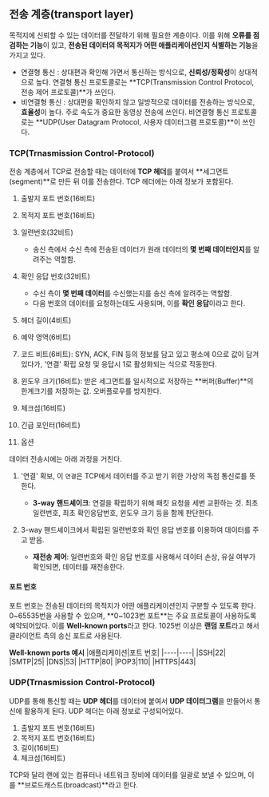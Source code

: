## 전송 계층(transport layer)

목적지에 신뢰할 수 있는 데이터를 전달하기 위해 필요한 계층이다. 이를 위해 **오류를 점검하는 기능**이 있고, **전송된 데이터의 목적지가 어떤 애플리케이션인지 식별하는 기능**을 가지고 있다.

- 연결형 통신 : 상대편과 확인해 가면서 통신하는 방식으로, **신뢰성/정확성**이 상대적으로 높다. 연결형 통신 프로토콜로는 **TCP(Transmission Control Protocol, 전송 제어 프로토콜)**가 쓰인다.
- 비연결형 통신 : 상대편을 확인하지 않고 일방적으로 데이터를 전송하는 방식으로, **효율성**이 높다. 주로 속도가 중요한 동영상 전송에 쓰인다. 비연결형 통신 프로토콜로는 **UDP(User Datagram Protocol, 사용자 데이터그램 프로토콜)**이 쓰인다.

### TCP(Trnasmission Control-Protocol)

전송 계층에서 TCP로 전송할 때는 데이터에 **TCP 헤더**를 붙여서 **세그먼트(segment)**로 만든 뒤 이를 전송한다. TCP 헤더에는 아래 정보가 포함된다.

1.  출발지 포트 번호(16비트)
2.  목적지 포트 번호(16비트)
3.  일련번호(32비트)

    - 송신 측에서 수신 측에 전송된 데이터가 원래 데이터의 **몇 번째 데이터인지**를 알려주는 역할함.

4.  확인 응답 번호(32비트)

    - 수신 측이 **몇 번째 데이터**를 수신했는지를 송신 측에 알려주는 역할함.
    - 다음 번호의 데이터를 요청하는데도 사용되며, 이를 **확인 응답**이라고 한다.

5.  헤더 길이(4비트)
6.  예약 영역(6비트)
7.  코드 비트(6비트): SYN, ACK, FIN 등의 정보를 담고 있고 평소에 0으로 값이 담겨있다가, '연결' 확립 요청 및 응답시 1로 활성화되는 식으로 작동한다.
8.  윈도우 크기(16비트): 받은 세그먼트를 일시적으로 저장하는 **버퍼(Buffer)**의 한계크기를 저장하는 값. 오버플로우를 방지한다.
9.  체크섬(16비트)
10. 긴급 포인터(16비트)
11. 옵션

데이터 전송시에는 아래 과정을 거친다.

1. '연결' 확보, 이 `연결`은 TCP에서 데이터를 주고 받기 위한 가상의 독점 통신로를 뜻한다.

   - **3-way 핸드셰이크**: 연결을 확립하기 위해 패킷 요청을 세번 교환하는 것. 최초 일련번호, 최초 확인응답번호, 윈도우 크기 등을 함께 판단한다.

2. 3-way 핸드셰이크에서 확립된 일련번호와 확인 응답 번호를 이용하여 데이터를 주고 받음.

   - **재전송 제어**: 일련번호와 확인 응답 번호를 사용해서 데이터 손상, 유실 여부가 확인되면, 데이터를 재전송한다.

#### 포트 번호

포트 번호는 전송된 데이터의 목적지가 어떤 애플리케이션인지 구분할 수 있도록 한다. 0~65535번을 사용할 수 있으며, **0~1023번 포트**는 주요 프로토콜이 사용하도록 예약되어있다. 이를 **Well-known ports**라고 한다. 1025번 이상은 **랜덤 포트**라고 해서 클라이언트 측의 송신 포트로 사용된다.

**Well-known ports 예시**
|애플리케이션|포트 번호|
|----|----|
|SSH|22|
|SMTP|25|
|DNS|53|
|HTTP|80|
|POP3|110|
|HTTPS|443|

### UDP(Trnasmission Control-Protocol)

UDP를 통해 통신할 때는 **UDP 헤더**를 데이터에 붙여서 **UDP 데이터그램**을 만들어서 통신에 활용하게 된다.
UDP 헤더는 아래 정보로 구성되어있다.

1.  출발지 포트 번호(16비트)
2.  목적지 포트 번호(16비트)
3.  길이(16비트)
4.  체크섬(16비트)

TCP와 달리 랜에 있는 컴퓨터나 네트워크 장비에 데이터를 일괄로 보낼 수 있으며, 이를 **브로드캐스트(broadcast)**라고 한다.
